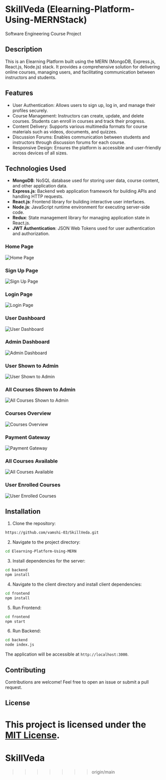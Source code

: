 # SkillVeda (Elearning-Platform-Using-MERNStack)
Software Engineering Course Project

## Description

This is an Elearning Platform built using the MERN (MongoDB, Express.js, React.js, Node.js) stack. It provides a comprehensive solution for delivering online courses, managing users, and facilitating communication between instructors and students.

## Features

- User Authentication: Allows users to sign up, log in, and manage their profiles securely.
- Course Management: Instructors can create, update, and delete courses. Students can enroll in courses and track their progress.
- Content Delivery: Supports various multimedia formats for course materials such as videos, documents, and quizzes.
- Discussion Forums: Enables communication between students and instructors through discussion forums for each course.
- Responsive Design: Ensures the platform is accessible and user-friendly across devices of all sizes.

## Technologies Used

- **MongoDB**: NoSQL database used for storing user data, course content, and other application data.
- **Express.js**: Backend web application framework for building APIs and handling HTTP requests.
- **React.js**: Frontend library for building interactive user interfaces.
- **Node.js**: JavaScript runtime environment for executing server-side code.
- **Redux**: State management library for managing application state in React.js.
- **JWT Authentication**: JSON Web Tokens used for user authentication and authorization.
<!-- - **Chakra-UI**: React components for implementing Google's Material Design. -->

### Home Page
![Home Page](/screenshots/Home_Page.png)

### Sign Up Page
![Sign Up Page](/screenshots/signup_page.png)

### Login Page
![Login Page](/screenshots/Login_Page.png)

### User Dashboard
![User Dashboard](/screenshots/user_dashboard.png)

### Admin Dashboard
![Admin Dashboard](/screenshots/admin_dashboard.png)

### User Shown to Admin
![User Shown to Admin](/screenshots/user_shown_to_admin.png)

### All Courses Shown to Admin
![All Courses Shown to Admin](/screenshots/all_courses_admin.png)

### Courses Overview
![Courses Overview](/screenshots/courses_overview.png)

### Payment Gateway
![Payment Gateway](/screenshots/payment_gateway.png)

### All Courses Available
![All Courses Available](/screenshots/all_courses_available.png)

### User Enrolled Courses
![User Enrolled Courses](/screenshots/user_enrolled_courses.png)

## Installation

1. Clone the repository:

```bash
https://github.com/vamshi-03/SkillVeda.git
```

2. Navigate to the project directory:

```bash
cd Elearning-Platform-Using-MERN
```

3. Install dependencies for the server:

```bash
cd backend
npm install
```

4. Navigate to the client directory and install client dependencies:

```bash
cd frontend
npm install
```

5. Run Frontend:

```bash
cd frontend
npm start
```

6. Run Backend:

```bash
cd backend
node index.js
```

The application will be accessible at `http://localhost:3000`.

## Contributing

Contributions are welcome! Feel free to open an issue or submit a pull request.

## License

This project is licensed under the [MIT License](LICENSE).
=======
# SkillVeda
>>>>>>> origin/main
